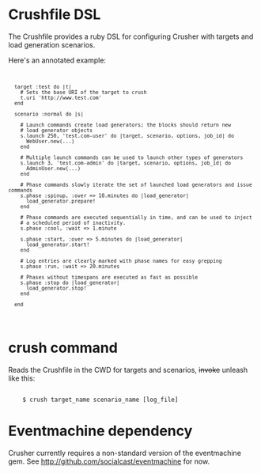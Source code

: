 # Crushfile DSL

The Crushfile provides a ruby DSL for configuring Crusher with targets and load generation scenarios.

Here's an annotated example:
<code>
  
      target :test do |t|
        # Sets the base URI of the target to crush
        t.uri 'http://www.test.com'
      end
      
      scenario :normal do |s|
        
        # Launch commands create load generators; the blocks should return new 
        # load generator objects
        s.launch 250, 'test.com-user' do |target, scenario, options, job_id| do
          WebUser.new(...)
        end
      
        # Multiple launch commands can be used to launch other types of generators
        s.launch 3, 'test.com-admin' do |target, scenario, options, job_id| do
          AdminUser.new(...)
        end
        
        # Phase commands slowly iterate the set of launched load generators and issue commands
        s.phase :spinup, :over => 10.minutes do |load_generator|
          load_generator.prepare!
        end
        
        # Phase commands are executed sequentially in time, and can be used to inject
        # a scheduled period of inactivity.
        s.phase :cool, :wait => 1.minute
        
        s.phase :start, :over => 5.minutes do |load_generator|
          load_generator.start!
        end
        
        # Log entries are clearly marked with phase names for easy grepping
        s.phase :run, :wait => 20.minutes
        
        # Phases without timespans are executed as fast as possible
        s.phase :stop do |load_generator|
          load_generator.stop!
        end
      
      end
      
</code>

# crush command

Reads the Crushfile in the CWD for targets and scenarios, <strike>invoke</strike> unleash like this:

<code>
    $ crush target_name scenario_name [log_file]
</code>

# Eventmachine dependency

Crusher currently requires a non-standard version of the eventmachine gem.  See http://github.com/socialcast/eventmachine for now.
